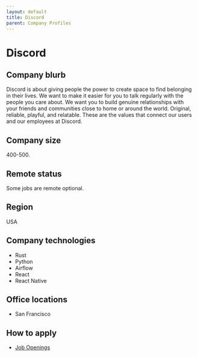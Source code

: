 ```yaml
---
layout: default
title: Discord
parent: Company Profiles
---
```


# Discord

## Company blurb

Discord is about giving people the power to create space to find belonging in their lives. We want to make it easier for you to talk regularly with the people you care about. We want you to build genuine relationships with your friends and communities close to home or around the world. Original, reliable, playful, and relatable. These are the values that connect our users and our employees at Discord.

## Company size

400-500.

## Remote status

Some jobs are remote optional.

## Region

USA

## Company technologies

* Rust
* Python
* Airflow
* React
* React Native

## Office locations

* San Francisco

## How to apply

* [Job Openings](https://discord.com/jobs)
